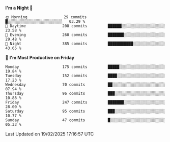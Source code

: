 <!--START_SECTION:waka-->
**I'm a Night 🦉** 

```text
🌞 Morning                29 commits          █░░░░░░░░░░░░░░░░░░░░░░░░   03.29 % 
🌆 Daytime                208 commits         ██████░░░░░░░░░░░░░░░░░░░   23.58 % 
🌃 Evening                260 commits         ███████░░░░░░░░░░░░░░░░░░   29.48 % 
🌙 Night                  385 commits         ███████████░░░░░░░░░░░░░░   43.65 % 
```
📅 **I'm Most Productive on Friday** 

```text
Monday                   175 commits         █████░░░░░░░░░░░░░░░░░░░░   19.84 % 
Tuesday                  152 commits         ████░░░░░░░░░░░░░░░░░░░░░   17.23 % 
Wednesday                70 commits          ██░░░░░░░░░░░░░░░░░░░░░░░   07.94 % 
Thursday                 96 commits          ███░░░░░░░░░░░░░░░░░░░░░░   10.88 % 
Friday                   247 commits         ███████░░░░░░░░░░░░░░░░░░   28.00 % 
Saturday                 95 commits          ███░░░░░░░░░░░░░░░░░░░░░░   10.77 % 
Sunday                   47 commits          █░░░░░░░░░░░░░░░░░░░░░░░░   05.33 % 
```



 Last Updated on 19/02/2025 17:16:57 UTC
<!--END_SECTION:waka-->
